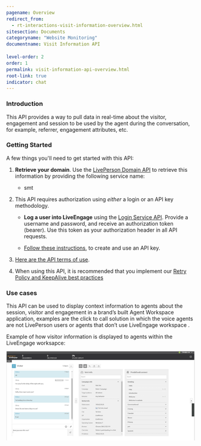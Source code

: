 ```yaml
---
pagename: Overview
redirect_from:
  - rt-interactions-visit-information-overview.html
sitesection: Documents
categoryname: "Website Monitoring"
documentname: Visit Information API

level-order: 2
order: 1
permalink: visit-information-api-overview.html
root-link: true
indicator: chat
---
```

### Introduction

This API provides a way to pull data in real-time about the visitor, engagement and session to be used by the agent during the conversation, for example, referrer, engagement attributes, etc.

### Getting Started

A few things you'll need to get started with this API:

1. **Retrieve your domain**. Use the [LivePerson Domain API](agent-domain-domain-api.html) to retrieve this information by providing the following service name:

	* smt

2. This API requires authorization using _either_ a login or an API key methodology.

	* **Log a user into LiveEngage** using the [Login Service API](login-getting-started.html). Provide a username and password, and receive an authorization token (bearer). Use this token as your authorization header in all API requests.

	* [Follow these instructions](guides-gettingstarted.html), to create and use an API key.

3. [Here are the API terms of use](https://www.liveperson.com/policies/apitou).

4. When using this API, it is recommended that you implement our [Retry Policy and KeepAlive best practices](guides-retry-policy.html)



### Use cases

This API can be used to display context information to agents about the session, visitor and engagement in a brand’s built Agent Workspace application, examples are the click to call solution in which the voice agents are not LivePerson users or agents that don’t use LiveEngage workspace .

Example of how visitor information is displayed to agents within the LiveEngage worksapce:

![VisitInformation](img/visitinformation.png)
